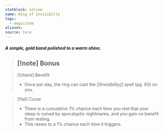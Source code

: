 ```yaml
---
statblock: inline
name: Ring of Invisibilty
tags:
  - magicitem
aliases: 
source: Core
---
```

#### *A simple, gold band polished to a warm shine.*

>[!note] Bonus
>- 

>[!check] Benefit
>- Once per day, the ring can cast the *[[Invisibility]]* spell (pg. 63) on you.

>[!fail] Curse
>- There is a cumulative 1% chance each time you rest that your sleep is ruined by apocalyptic nightmares, and you gain no benefit from resting. 
>- This resets to a 1% chance each time it triggers.

